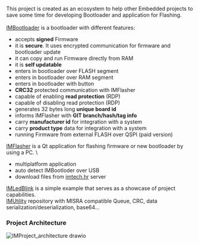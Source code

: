 This project is created as an ecosystem to help other Embedded projects to save some time for developing Bootloader and application for Flashing.\
\
[IMBootloader](https://github.com/IMProject/IMBootloader) is a bootloader with different features:
- accepts <b>signed</b> Firmware
- it is <b>secure</b>. It uses encrypted communication for firmware and bootloader update
- it can copy and run Firmware directly from RAM
- it is  <b>self updatable </b>
- enters in bootloader over FLASH segment
- enters in bootloader over RAM segment
- enters in bootloader with button
- <b>CRC32</b> protected communication with IMFlasher
- capable of enabling <b>read protection</b> (RDP)
- capable of disabling read protection (RDP)
- generates 32 bytes long <b>unique board id</b>
- informs IMFlasher with  <b>GIT branch/hash/tag info</b>
- carry  <b>manufacturer id</b> for integration with a system
- carry <b>product type</b> data for integration with a system
- running Firmware from external FLASH over QSPI (paid version)


[IMFlasher](https://github.com/IMProject/IMFlasher) is a Qt application for flashing firmware or new bootloader by using a PC. \
- multiplatform application
- auto detect IMBootloder over USB
- download files from [imtech.hr](https://imtech.hr) server

[IMLedBlink](https://github.com/IMProject/IMLedBlink) is a simple example that serves as a showcase of project capabilities. \
[IMUtility](https://github.com/IMProject/IMUtility) repository with MISRA compatible Queue, CRC, data serialization/deserialization, base64... 


### Project Architecture
![IMProject_architecture drawio](https://user-images.githubusercontent.com/10188706/166161827-8685d38a-fb8c-4b8a-bcd6-eb103b810c17.png)
